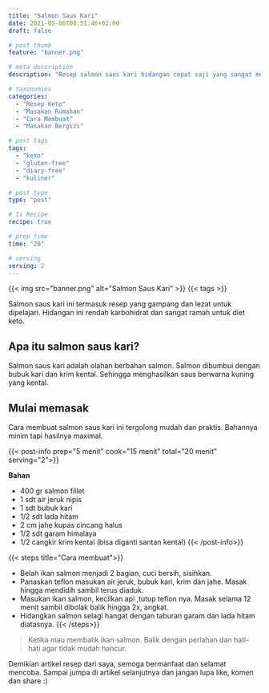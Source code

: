 ```yaml
---
title: "Salmon Saus Kari"
date: 2021-05-06T08:51:46+02:00
draft: false

# post thumb
feature: "banner.png"

# meta description
description: "Resep salmon saus kari hidangan cepat saji yang sangat menggugah selera. Sangat ramah untuk diet keto."

# taxonomies
categories:
  - "Resep Keto"
  - "Masakan Rumahan"
  - "Cara Membuat"
  - "Masakan Bergizi"

# post tags
tags:
  - "keto"
  - "gluten-free"
  - "diary-free"
  - "kuliner"

# post type
type: "post"

# Is Recipe
recipe: true

# prep time
time: "20"

# serving
serving: 2
---
```


{{< img src="banner.png" alt="Salmon Saus Kari" >}}
{{< tags >}}

Salmon saus kari ini termasuk resep yang gampang dan lezat untuk dipelajari. Hidangan ini rendah karbohidrat dan sangat ramah untuk diet keto.

## Apa itu salmon saus kari?

Salmon saus kari adalah olahan berbahan salmon. Salmon dibumbui dengan bubuk kari dan krim kental. Sehingga menghasilkan saus berwarna kuning yang kental.

## Mulai memasak

Cara membuat salmon saus kari ini tergolong mudah dan praktis. Bahannya minim tapi hasilnya maximal.

{{< post-info prep="5 menit" cook="15 menit" total="20 menit" serving="2">}}

__Bahan__

-   400 gr salmon fillet
-   1 sdt air jeruk nipis
-   1 sdt bubuk kari
-   1/2 sdt lada hitam
-   2 cm jahe kupas cincang halus
-   1/2 sdt garam himalaya
-   1/2 cangkir krim kental (bisa diganti santan kental)
{{< /post-info>}}

{{< steps title="Cara membuat">}}
-   Belah ikan salmon menjadi 2 bagian, cuci bersih, sisihkan.
-   Panaskan teflon masukan air jeruk, bubuk kari, krim dan jahe. Masak hingga mendidih sambil terus diaduk.
-   Masukan ikan salmon, kecilkan api ,tutup teflon nya. Masak selama 12 menit sambil dibolak balik hingga 2x, angkat.
-   Hidangkan salmon selagi hangat dengan taburan garam dan lada hitam diatasnya.
{{< /steps>}}

> Ketika mau membalik ikan salmon. Balik dengan perlahan dan hati-hati agar tidak mudah hancur.

Demikian artikel resep dari saya, semoga bermanfaat dan selamat mencoba. Sampai jumpa di artikel selanjutnya dan jangan lupa like, komen dan share :)